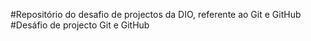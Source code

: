 #Repositório do desafio de projectos da DIO, referente ao Git e GitHub
#Desáfio de projecto Git e GitHub
